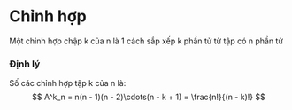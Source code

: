 # Chỉnh hợp

Một chỉnh hợp chập k của n là 1 cách sắp xếp k phần tử từ tập có n phần tử

### Định lý
Số các chỉnh hợp tập k của n là:
$$
A^k_n = n(n - 1)(n - 2)\cdots(n - k + 1) = \frac{n!}{(n - k)!}
$$